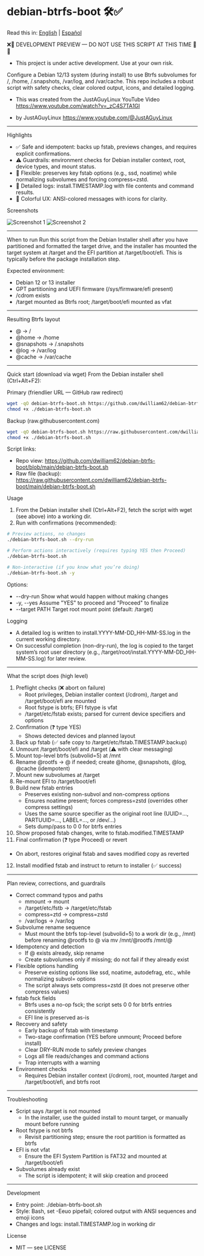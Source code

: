 # debian-btrfs-boot 🛠️✅

Read this in: [English](README.md) | [Español](README.es.md)

❌🚧 DEVELOPMENT PREVIEW — DO NOT USE THIS SCRIPT AT THIS TIME 🚧❌

- This project is under active development. Use at your own risk.

Configure a Debian 12/13 system (during install) to use Btrfs subvolumes for /,
/home, /.snapshots, /var/log, and /var/cache. This repo includes a robust script
with safety checks, clear colored output, icons, and detailed logging.

- This was created from the JustAGuyLinux YouTube Video
  https://www.youtube.com/watch?v=_zC4S7TA1GI

- by JustAGuyLinux https://www.youtube.com/@JustAGuyLinux

---

Highlights

- ✅ Safe and idempotent: backs up fstab, previews changes, and requires
  explicit confirmations.
- ⚠️ Guardrails: environment checks for Debian installer context, root, device
  types, and mount status.
- 🧩 Flexible: preserves key fstab options (e.g., ssd, noatime) while
  normalizing subvolumes and forcing compress=zstd.
- 📜 Detailed logs: install.TIMESTAMP.log with file contents and command
  results.
- 🎨 Colorful UX: ANSI-colored messages with icons for clarity.

Screenshots

![Screenshot 1](img/ScreenShot-1.png) ![Screenshot 2](img/ScreenShot-2.png)

---

When to run Run this script from the Debian Installer shell after you have
partitioned and formatted the target drive, and the installer has mounted the
target system at /target and the EFI partition at /target/boot/efi. This is
typically before the package installation step.

Expected environment:

- Debian 12 or 13 installer
- GPT partitioning and UEFI firmware (/sys/firmware/efi present)
- /cdrom exists
- /target mounted as Btrfs root; /target/boot/efi mounted as vfat

---

Resulting Btrfs layout

- @ -> /
- @home -> /home
- @snapshots -> /.snapshots
- @log -> /var/log
- @cache -> /var/cache

---

Quick start (download via wget) From the Debian installer shell (Ctrl+Alt+F2):

Primary (friendlier URL — GitHub raw redirect)

```bash
wget -qO debian-btrfs-boot.sh https://github.com/dwilliam62/debian-btrfs-boot/raw/main/debian-btrfs-boot.sh
chmod +x ./debian-btrfs-boot.sh
```

Backup (raw.githubusercontent.com)

```bash
wget -qO debian-btrfs-boot.sh https://raw.githubusercontent.com/dwilliam62/debian-btrfs-boot/main/debian-btrfs-boot.sh
chmod +x ./debian-btrfs-boot.sh
```

Script links:

- Repo view:
  https://github.com/dwilliam62/debian-btrfs-boot/blob/main/debian-btrfs-boot.sh
- Raw file (backup):
  https://raw.githubusercontent.com/dwilliam62/debian-btrfs-boot/main/debian-btrfs-boot.sh

Usage

1. From the Debian installer shell (Ctrl+Alt+F2), fetch the script with wget
   (see above) into a working dir.
2. Run with confirmations (recommended):

```bash
# Preview actions, no changes
./debian-btrfs-boot.sh --dry-run

# Perform actions interactively (requires typing YES then Proceed)
./debian-btrfs-boot.sh

# Non-interactive (if you know what you’re doing)
./debian-btrfs-boot.sh -y
```

Options:

- --dry-run Show what would happen without making changes
- -y, --yes Assume "YES" to proceed and "Proceed" to finalize
- --target PATH Target root mount point (default: /target)

Logging

- A detailed log is written to install.YYYY-MM-DD_HH-MM-SS.log in the current
  working directory.
- On successful completion (non-dry-run), the log is copied to the target
  system’s root user directory (e.g.,
  /target/root/install.YYYY-MM-DD_HH-MM-SS.log) for later review.

---

What the script does (high level)

1. Preflight checks (❌ abort on failure)
   - Root privileges, Debian installer context (/cdrom), /target and
     /target/boot/efi are mounted
   - Root fstype is btrfs; EFI fstype is vfat
   - /target/etc/fstab exists; parsed for current device specifiers and options
2. Confirmation (❓ type YES)
   - Shows detected devices and planned layout
3. Back up fstab (✅ safe copy to /target/etc/fstab.TIMESTAMP.backup)
4. Unmount /target/boot/efi and /target (⚠️ with clear messaging)
5. Mount top-level btrfs (subvolid=5) at /mnt
6. Rename @rootfs -> @ if needed; create @home, @snapshots, @log, @cache
   (idempotent)
7. Mount new subvolumes at /target
8. Re-mount EFI to /target/boot/efi
9. Build new fstab entries
   - Preserves existing non-subvol and non-compress options
   - Ensures noatime present; forces compress=zstd (overrides other compress
     settings)
   - Uses the same source specifier as the original root line (UUID=...,
     PARTUUID=..., LABEL=..., or /dev/...)
   - Sets dump/pass to 0 0 for btrfs entries
10. Show proposed fstab changes, write to fstab.modified.TIMESTAMP
11. Final confirmation (❓ type Proceed) or revert

- On abort, restores original fstab and saves modified copy as reverted

12. Install modified fstab and instruct to return to installer (✅ success)

---

Plan review, corrections, and guardrails

- Correct command typos and paths
  - mmount -> mount
  - /target/etc/fstb -> /target/etc/fstab
  - compress=ztd -> compress=zstd
  - /var/logs -> /var/log
- Subvolume rename sequence
  - Must mount the btrfs top-level (subvolid=5) to a work dir (e.g., /mnt)
    before renaming @rootfs to @ via mv /mnt/@rootfs /mnt/@
- Idempotency and detection
  - If @ exists already, skip rename
  - Create subvolumes only if missing; do not fail if they already exist
- Flexible options handling
  - Preserve existing options like ssd, noatime, autodefrag, etc., while
    normalizing subvol= options
  - The script always sets compress=zstd (it does not preserve other compress
    values)
- fstab fsck fields
  - Btrfs uses a no-op fsck; the script sets 0 0 for btrfs entries consistently
  - EFI line is preserved as-is
- Recovery and safety
  - Early backup of fstab with timestamp
  - Two-stage confirmation (YES before unmount; Proceed before install)
  - Clear DRY-RUN mode to safely preview changes
  - Logs all file reads/changes and command actions
  - Trap interrupts with a warning
- Environment checks
  - Requires Debian installer context (/cdrom), root, mounted /target and
    /target/boot/efi, and btrfs root

---

Troubleshooting

- Script says /target is not mounted
  - In the installer, use the guided install to mount target, or manually mount
    before running
- Root fstype is not btrfs
  - Revisit partitioning step; ensure the root partition is formatted as btrfs
- EFI is not vfat
  - Ensure the EFI System Partition is FAT32 and mounted at /target/boot/efi
- Subvolumes already exist
  - The script is idempotent; it will skip creation and proceed

---

Development

- Entry point: ./debian-btrfs-boot.sh
- Style: Bash, set -Eeuo pipefail; colored output with ANSI sequences and emoji
  icons
- Changes and logs: install.TIMESTAMP.log in working dir

License

- MIT — see LICENSE
